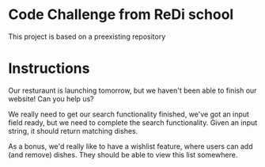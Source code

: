 # Code Challenge from ReDi school

This project is based on a preexisting repository

# Instructions

Our resturaunt is launching tomorrow, but we haven't been able to finish our website! Can you help us?

We really need to get our search functionality finished, we've got an input field ready, but we need to complete the search functionality. Given an input string, it should return matching dishes.

As a bonus, we'd really like to have a wishlist feature, where users can add (and remove) dishes. They should be able to view this list somewhere.
